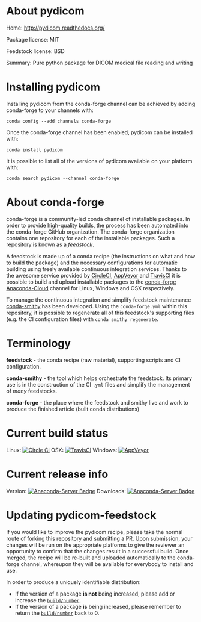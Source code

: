 About pydicom
=============

Home: http://pydicom.readthedocs.org/

Package license: MIT

Feedstock license: BSD

Summary: Pure python package for DICOM medical file reading and writing



Installing pydicom
==================

Installing pydicom from the conda-forge channel can be achieved by adding conda-forge to your channels with:

```
conda config --add channels conda-forge
```

Once the conda-forge channel has been enabled, pydicom can be installed with:

```
conda install pydicom
```

It is possible to list all of the versions of pydicom available on your platform with:

```
conda search pydicom --channel conda-forge
```


About conda-forge
=================

conda-forge is a community-led conda channel of installable packages.
In order to provide high-quality builds, the process has been automated into the
conda-forge GitHub organization. The conda-forge organization contains one repository 
for each of the installable packages. Such a repository is known as a *feedstock*.

A feedstock is made up of a conda recipe (the instructions on what and how to build
the package) and the necessary configurations for automatic building using freely
available continuous integration services. Thanks to the awesome service provided by
[CircleCI](https://circleci.com/), [AppVeyor](http://www.appveyor.com/)
and [TravisCI](https://travis-ci.org/) it is possible to build and upload installable
packages to the [conda-forge](https://anaconda.org/conda-forge)
[Anaconda-Cloud](http://docs.anaconda.org/) channel for Linux, Windows and OSX respectively.

To manage the continuous integration and simplify feedstock maintenance
[conda-smithy](http://github.com/conda-forge/conda-smithy) has been developed.
Using the ``conda-forge.yml`` within this repository, it is possible to regenerate all of
this feedstock's supporting files (e.g. the CI configuration files) with ``conda smithy regenerate``.


Terminology
===========

**feedstock** - the conda recipe (raw material), supporting scripts and CI configuration.

**conda-smithy** - the tool which helps orchestrate the feedstock.
                   Its primary use is in the construction of the CI ``.yml`` files
                   and simplify the management of *many* feedstocks.

**conda-forge** - the place where the feedstock and smithy live and work to
                  produce the finished article (built conda distributions)

Current build status
====================
Linux: [![Circle CI](https://circleci.com/gh/conda-forge/pydicom-feedstock.svg?style=svg)](https://circleci.com/gh/conda-forge/pydicom-feedstock)
OSX: [![TravisCI](https://travis-ci.org/conda-forge/pydicom-feedstock.svg?branch=master)](https://travis-ci.org/conda-forge/pydicom-feedstock) 
Windows: [![AppVeyor](https://ci.appveyor.com/api/projects/status/github/conda-forge/pydicom-feedstock?svg=True)](https://ci.appveyor.com/project/conda-forge/pydicom-feedstock/branch/master)

Current release info
====================
Version: [![Anaconda-Server Badge](https://anaconda.org/conda-forge/pydicom/badges/version.svg)](https://anaconda.org/conda-forge/pydicom)
Downloads: [![Anaconda-Server Badge](https://anaconda.org/conda-forge/pydicom/badges/downloads.svg)](https://anaconda.org/conda-forge/pydicom)


Updating pydicom-feedstock
==========================

If you would like to improve the pydicom recipe, please take the normal
route of forking this repository and submitting a PR. Upon submission, your changes will
be run on the appropriate platforms to give the reviewer an opportunity to confirm that the
changes result in a successful build. Once merged, the recipe will be re-built and uploaded
automatically to the conda-forge channel, whereupon they will be available for everybody to
install and use.

In order to produce a uniquely identifiable distribution:
 * If the version of a package **is not** being increased, please add or increase
   the [``build/number``](http://conda.pydata.org/docs/building/meta-yaml.html#build-number-and-string). 
 * If the version of a package **is** being increased, please remember to return
   the [``build/number``](http://conda.pydata.org/docs/building/meta-yaml.html#build-number-and-string)
   back to 0.
